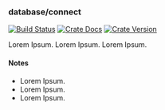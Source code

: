 ### database/connect

[![Build Status][action-badge]][action-url]
[![Crate Docs][docs-badge]][docs-url]
[![Crate Version][crates-badge]][crates-url]

[action-badge]: https://img.shields.io/github/actions/workflow/status/axiston/database/build.yaml?branch=main&label=build&logo=github&style=flat-square
[action-url]: https://github.com/axiston/database/actions/workflows/build.yaml
[crates-badge]: https://img.shields.io/crates/v/axiston-database-schema.svg?logo=rust&style=flat-square
[crates-url]: https://crates.io/crates/axiston-database-schema
[docs-badge]: https://img.shields.io/docsrs/axiston-database-schema?logo=Docs.rs&style=flat-square
[docs-url]: http://docs.rs/axiston-database-schema

Lorem Ipsum. Lorem Ipsum. Lorem Ipsum.

#### Notes

- Lorem Ipsum.
- Lorem Ipsum.
- Lorem Ipsum.
